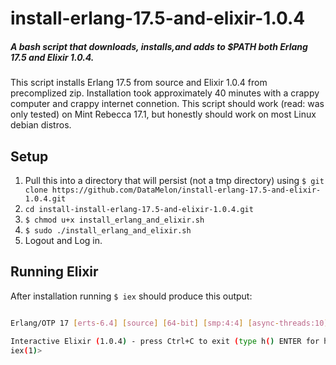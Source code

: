 install-erlang-17.5-and-elixir-1.0.4
====================================

##### A bash script that downloads, installs,and adds to $PATH both Erlang 17.5 and Elixir 1.0.4.

This script installs Erlang 17.5 from source and Elixir 1.0.4
from precomplized zip. Installation took approximately
40 minutes with a crappy computer and crappy internet connetion.
This script should work (read: was only tested) on Mint
Rebecca 17.1, but honestly should work on most Linux debian distros.

Setup
-----

1. Pull this into a directory that will persist (not a tmp directory) using ```$ git clone https://github.com/DataMelon/install-erlang-17.5-and-elixir-1.0.4.git```
1. ```cd install-install-erlang-17.5-and-elixir-1.0.4.git```
1. ```$ chmod u+x install_erlang_and_elixir.sh```
1. ```$ sudo ./install_erlang_and_elixir.sh```
1. Logout and Log in.

Running Elixir
--------------

After installation running ```$ iex``` should produce this output:

```bash

Erlang/OTP 17 [erts-6.4] [source] [64-bit] [smp:4:4] [async-threads:10] [hipe] [kernel-poll:false]

Interactive Elixir (1.0.4) - press Ctrl+C to exit (type h() ENTER for help)
iex(1)> 


```